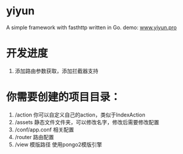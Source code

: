 # yiyun
A simple framework with fasthttp written in Go. demo: www.yiyun.pro

# 开发进度
  1. 添加路由参数获取，添加拦截器支持

# 你需要创建的项目目录：
  1.  /action  你可以自定义自己的action，类似于IndexAction
  2.  /assets  静态文件文件夹，可以修改名字，修改后需要修改配置
  3.  /conf/app.conf    相关配置
  4.  /router  路由配置
  5.  /view    模版路径 使用pongo2模版引擎

